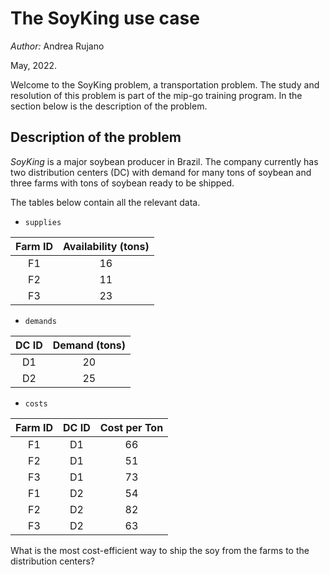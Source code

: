 # The SoyKing use case

*Author:* Andrea Rujano

May, 2022.

Welcome to the SoyKing problem, a transportation problem. The study and resolution of this problem is part of the mip-go training program. In the section below is the description of the problem.

## Description of the problem

*SoyKing* is a major soybean producer in Brazil. The company currently
has two distribution centers (DC) with demand for many tons of soybean 
and three farms with tons of soybean ready to be shipped.

The tables below contain all the relevant data.

* `supplies`

|  Farm ID  |  Availability (tons)  |
|:---------:|:---------------------:|
|    F1     |          16           |
|    F2     |          11           |
|    F3     |          23           |

* `demands`

| DC ID | Demand (tons) |
|:-----:|:-------------:|
|  D1   |      20       |
|  D2   |      25       |

* `costs`

|  Farm ID  | DC ID | Cost per Ton |
|:---------:|:-----:|:------------:|
|    F1     |  D1   |      66      |
|    F2     |  D1   |      51      |
|    F3     |  D1   |      73      |
|    F1     |  D2   |      54      |
|    F2     |  D2   |      82      |
|    F3     |  D2   |      63      |


What is the most cost-efficient way to ship the soy from the farms to the distribution centers?

